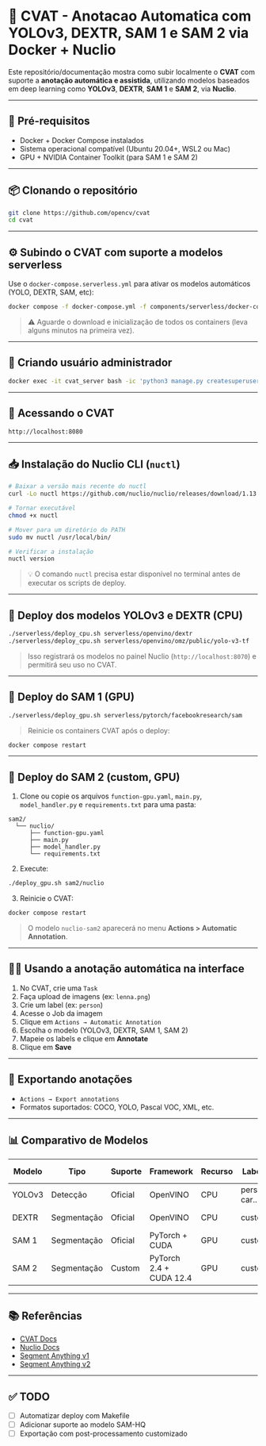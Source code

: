 # 🫠 CVAT - Anotacao Automatica com YOLOv3, DEXTR, SAM 1 e SAM 2 via Docker + Nuclio

Este repositório/documentação mostra como subir localmente o **CVAT** com suporte a **anotação automática e assistida**, utilizando modelos baseados em deep learning como **YOLOv3**, **DEXTR**, **SAM 1** e **SAM 2**, via **Nuclio**.

---

## 🚀 Pré-requisitos

- Docker + Docker Compose instalados
- Sistema operacional compatível (Ubuntu 20.04+, WSL2 ou Mac)
- GPU + NVIDIA Container Toolkit (para SAM 1 e SAM 2)

---

## 📦 Clonando o repositório

```bash
git clone https://github.com/opencv/cvat
cd cvat
```

---

## ⚙️ Subindo o CVAT com suporte a modelos serverless

Use o `docker-compose.serverless.yml` para ativar os modelos automáticos (YOLO, DEXTR, SAM, etc):

```bash
docker compose -f docker-compose.yml -f components/serverless/docker-compose.serverless.yml up -d --build
```

> ⚠️ Aguarde o download e inicialização de todos os containers (leva alguns minutos na primeira vez).

---

## 🔑 Criando usuário administrador

```bash
docker exec -it cvat_server bash -ic 'python3 manage.py createsuperuser'
```

---

## 🔎 Acessando o CVAT

```
http://localhost:8080
```

---

## 📥 Instalação do Nuclio CLI (`nuctl`)

```bash
# Baixar a versão mais recente do nuctl
curl -Lo nuctl https://github.com/nuclio/nuclio/releases/download/1.13.23/nuctl-1.13.23-linux-amd64

# Tornar executável
chmod +x nuctl

# Mover para um diretório do PATH
sudo mv nuctl /usr/local/bin/

# Verificar a instalação
nuctl version
```

> 💡 O comando `nuctl` precisa estar disponível no terminal antes de executar os scripts de deploy.

---

## 🤖 Deploy dos modelos YOLOv3 e DEXTR (CPU)

```bash
./serverless/deploy_cpu.sh serverless/openvino/dextr
./serverless/deploy_cpu.sh serverless/openvino/omz/public/yolo-v3-tf
```

> Isso registrará os modelos no painel Nuclio (`http://localhost:8070`) e permitirá seu uso no CVAT.

---

## 🧠 Deploy do SAM 1 (GPU)

```bash
./serverless/deploy_gpu.sh serverless/pytorch/facebookresearch/sam
```

> Reinicie os containers CVAT após o deploy:
```bash
docker compose restart
```

---

## 🧪 Deploy do SAM 2 (custom, GPU)

1. Clone ou copie os arquivos `function-gpu.yaml`, `main.py`, `model_handler.py` e `requirements.txt` para uma pasta:

```
sam2/
  └── nuclio/
      ├── function-gpu.yaml
      ├── main.py
      ├── model_handler.py
      └── requirements.txt
```

2. Execute:
```bash
./deploy_gpu.sh sam2/nuclio
```

3. Reinicie o CVAT:
```bash
docker compose restart
```

> O modelo `nuclio-sam2` aparecerá no menu **Actions > Automatic Annotation**.

---

## 🧑‍💻 Usando a anotação automática na interface

1. No CVAT, crie uma `Task`
2. Faça upload de imagens (ex: `lenna.png`)
3. Crie um label (ex: `person`)
4. Acesse o Job da imagem
5. Clique em `Actions → Automatic Annotation`
6. Escolha o modelo (YOLOv3, DEXTR, SAM 1, SAM 2)
7. Mapeie os labels e clique em **Annotate**
8. Clique em **Save**

---

## 📄 Exportando anotações

- `Actions → Export annotations`
- Formatos suportados: COCO, YOLO, Pascal VOC, XML, etc.

---

## 📊 Comparativo de Modelos

| Modelo  | Tipo       | Suporte     | Framework       | Recurso | Labels | Tipos de tarefa |
|---------|------------|-------------|------------------|---------|--------|-----------------|
| YOLOv3  | Detecção   | Oficial     | OpenVINO         | CPU     | person, car... | Caixa delimitadora |
| DEXTR   | Segmentação| Oficial     | OpenVINO         | CPU     | custom          | Segmentação interativa |
| SAM 1   | Segmentação| Oficial     | PyTorch + CUDA    | GPU     | custom          | Segmentação assistida |
| SAM 2   | Segmentação| Custom      | PyTorch 2.4 + CUDA 12.4 | GPU | custom          | Segmentação assistida |

---

## 📚 Referências

- [CVAT Docs](https://docs.cvat.ai/)
- [Nuclio Docs](https://nuclio.io/docs/latest/)
- [Segment Anything v1](https://github.com/facebookresearch/segment-anything)
- [Segment Anything v2](https://github.com/facebookresearch/segment-anything-2)

---

## ✅ TODO

- [ ] Automatizar deploy com Makefile
- [ ] Adicionar suporte ao modelo SAM-HQ
- [ ] Exportação com post-processamento customizado
